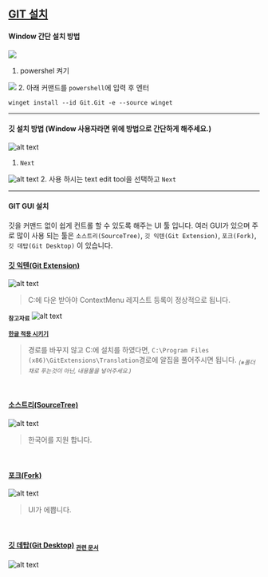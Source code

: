 ## [GIT 설치](https://git-scm.com/download/)

#### Window 간단 설치 방법

<img src="./resource\mqdmq7g49F.gif"></img>
1. powershel 켜기

<img src="./resource/powershell_RKUuy3tx9y.png"></img>
2. 아래 커맨드를 `powershell`에 입력 후 엔터
```shell
winget install --id Git.Git -e --source winget
```

****

#### 깃 설치 방법 (Window 사용자라면 위에 방법으로 간단하게 해주세요.)
![alt text](resource/Git-2.39.2-64-bit.tmp_lM2JTvTslx.png)
1. `Next`

![alt text](resource/Git-2.39.2-64-bit.tmp_tsS2ORnw4O.png)
2. 사용 하시는 text edit tool을 선택하고 `Next`

****

#### GIT GUI 설치
깃을 커맨드 없이 쉽게 컨트롤 할 수 있도록 해주는 UI 툴 입니다.
여러 GUI가 있으며 주로 많이 사용 되는 툴은 `소스트리(SourceTree)`, `깃 익텐(Git Extension)`, `포크(Fork)`, `깃 데탑(Git Desktop)` 이 있습니다.
</br>

#### [깃 익텐(Git Extension)](https://github.com/gitextensions/gitextensions/releases/)

![alt text](resource/GitExtensions_Jp5voCAT0b.png)

> C:에 다운 받아야 ContextMenu 레지스트 등록이 정상적으로 됩니다.

<sub>**참고자료**</sub>
![alt text](resource/Oez2iC6sE2.png)

<sub>**[한글 적용 시키기](http://naver.me/GBlEFanC)**</sub>
> 경로를 바꾸지 않고 C:에 설치를 하였다면, `C:\Program Files (x86)\GitExtensions\Translation`경로에 알집을 풀어주시면 됩니다. <sub>*(※폴더 채로 푸는것이 아닌, 내용물을 넣어주세요.)*</sub>

</br>

#### [소스트리(SourceTree)](https://www.sourcetreeapp.com/)

![alt text](resource/image2018-6-7_15-46-10.png)

> 한국어를 지원 합니다.

</br>

#### [포크(Fork)](https://git-fork.com/)

![alt text](resource/image1Win.jpg)

> UI가 에쁩니다.

</br>

#### [깃 데탑(Git Desktop)](https://desktop.github.com/?ref_cta=download+desktop&ref_loc=installing+github+desktop&ref_page=docs) <sub>[관련 문서](https://docs.github.com/ko/desktop/installing-and-authenticating-to-github-desktop/installing-github-desktop)</sub>

![alt text](resource/github-desktop-screenshot-windows.png)
